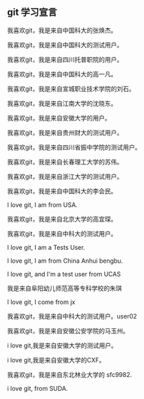 ## git 学习宣言

我喜欢git，我是来自中国科大的张焕杰。

我喜欢git，我是来自中国科大的测试用户。

我喜欢git，我是来自四川托普职院的用户。

我喜欢git，我是来自中国科大的高一凡。

我喜欢git，我是来自宣城职业技术学院的刘石。

我喜欢git，我是来自江南大学的沈晓东。

我喜欢git，我是来自安徽大学的用户。

我喜欢git，我是来自贵州财大的测试用户。

我喜欢git，我是来自四川省振中学院的测试用户。

我喜欢git，我是来自长春理工大学的苏伟。

我喜欢git，我是来自浙江大学的测试用户。

我喜欢git，我是来自中国科大的李会民。

I love git, I am from USA.

我喜欢git，我是来自北京大学的高宜琛。

我喜欢git，我是来自中科大的测试用户。

I love git, I am a Tests User.
 
I love git, I am from China Anhui bengbu. 

I love git, and I'm a test user from UCAS

我是来自阜阳幼儿师范高等专科学校的朱琪

I love git, I come from jx

我喜欢git，我是来自中科大的测试用户。user02

我喜欢git，我是来自安徽公安学院的马玉州。

i love git,我是来自安徽大学的测试用户。

i love git,我是来自安徽大学的CXF。

我喜欢git，我是来自东北林业大学的 sfc9982.

i love git, from SUDA.